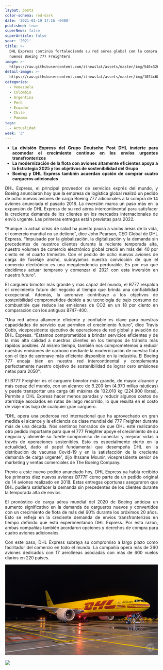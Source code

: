 ```yaml
---
layout: posts
color-schema: red-dark
date: '2021-01-19 17:16 -0400'
published: true
superNews: false
superArticle: false
year: '2021'
title: >-
  DHL Express continúa fortaleciendo su red aérea global con la compra de ocho
  nuevos Boeing 777 Freighters
image: >-
  https://raw.githubusercontent.com/itnewslat/assets/master/img/540x320/DHL-Boeing-p.jpg
detail-image: >-
  https://raw.githubusercontent.com/itnewslat/assets/master/img/1024x680/DHL-Boeing-g.jpg
categories:
  - Venezuela
  - Colombia
  - Argentina
  - Perú
  - Ecuador
  - Chile
  - Panama
tags:
  - Actualidad
week: '3'
---
```

<ul style="text-align: justify;">
	<li><strong>La división Express del Grupo Deutsche Post DHL invierte para acomodar el crecimiento continuo en los envíos urgentes transfronterizos</strong></li>
	<li><strong>La modernización de la flota con aviones altamente eficientes apoya a la Estrategia 2025 y los objetivos de sostenibilidad del Grupo</strong></li>
	<li><strong>Boeing y DHL Express también acuerdan opción de comprar cuatro cargueros adicionales</strong></li>
</ul>
<p style="text-align: justify;">DHL Express, el principal proveedor de servicios exprés del mundo, y Boeing anunciaron hoy que la empresa de logística global realizó un pedido de ocho nuevos aviones de carga Boeing 777 adicionales a la compra de 14 aviones anunciada el pasado 2018. La inversión marca un paso más en la expansión de DHL Express de su red aérea intercontinental para satisfacer la creciente demanda de los clientes en los mercados internacionales de envío urgente. Las primeras entregas están previstas para 2022.</p>
<p style="text-align: justify;">“Aunque la actual crisis de salud ha puesto pausa a varias áreas de la vida, el comercio mundial no se detiene”, dice John Pearson, CEO Global de DHL Express. “Impulsado por la globalización, la digitalización y la demanda sin precedentes de nuestros clientes durante la reciente temporada alta, nuestro volumen de comercio electrónico global creció en más del 40 por ciento en el cuarto trimestre. Con el pedido de ocho nuevos aviones de carga de fuselaje ancho, subrayamos nuestra convicción de que el comercio electrónico es una megatendencia perdurable. Es por eso que decidimos actuar temprano y comenzar el 2021 con esta inversión en nuestro futuro”.</p>
<p style="text-align: justify;">El carguero bimotor más grande y más capaz del mundo, el B777 respalda el crecimiento futuro del negocio al tiempo que brinda una confiabilidad excepcional. Además, la aeronave contribuye a los objetivos de sostenibilidad comprometidos debido a su tecnología de bajo consumo de combustible que reduce las emisiones de CO2 en un 18 por ciento en comparación con los antiguos B747-400.</p>
<p style="text-align: justify;">“Una red aérea altamente eficiente y confiable es clave para nuestras capacidades de servicio que permiten el crecimiento futuro”, dice Travis Cobb, vicepresidente ejecutivo de operaciones de red global y aviación de DHL Express. “Estamos comprometidos a brindar servicios eficientes y de la más alta calidad a nuestros clientes en los tiempos de tránsito más rápidos posibles. Al mismo tiempo, también nos comprometemos a reducir nuestras emisiones de carbono mediante la modernización de nuestra flota con el tipo de aeronave más eficiente disponible en la industria. El Boeing 777 encaja bien en nuestra red intercontinental y complementa perfectamente nuestro objetivo de sostenibilidad de lograr cero emisiones netas para 2050".</p>
<p style="text-align: justify;">El B777 Freighter es el carguero bimotor más grande, de mayor alcance y más capaz del mundo, con un alcance de 9.200 km (4.970 millas náuticas) y puede transportar una carga útil máxima de 102.010 kg (224.900 libras). Permite a DHL Express hacer menos paradas y reducir algunos costos de aterrizaje asociados en rutas de largo recorrido, lo que resulta en el costo de viaje más bajo de cualquier gran carguero.</p>
<p style="text-align: justify;">“DHL opera una poderosa red internacional que ha aprovechado en gran medida el alcance y la eficiencia de clase mundial del 777 Freighter durante más de una década. Nos sentimos honrados de que DHL esté realizando otro pedido importante para que el 777 Freighter apoye el crecimiento de su negocio y alimente su fuerte compromiso de conectar y mejorar vidas a través de operaciones sostenibles. Esto es especialmente cierto en la actualidad, dado el papel fundamental que desempeña DHL en la distribución de vacunas Covid-19 y en la satisfacción de la creciente demanda de carga urgente”, dijo Ihssane Mounir, vicepresidente senior de marketing y ventas comerciales de The Boeing Company.</p>
<p style="text-align: justify;">Previo a este nuevo pedido anunciado hoy, DHL Express ya había recibido los primeros diez nuevos aviones B777F como parte de un pedido original de 14 aviones realizado en 2018. Estas entregas oportunas aseguraron que DHL pudiera satisfacer la demanda sin precedentes de los clientes durante la temporada alta de envíos.</p>
<p style="text-align: justify;">El pronóstico de carga aérea mundial del 2020 de Boeing anticipa un aumento significativo en la demanda de cargueros nuevos y convertidos con un crecimiento de flota de más del 60% durante los próximos 20 años. Esto se refleja en la creciente demanda de envíos transfronterizos en tiempo definido que está experimentando DHL Express. Por esta razón, ambas compañías también acordaron opciones y derechos de compra para cuatro aviones adicionales.</p>
<p style="text-align: justify;">Con este paso, DHL Express subraya su compromiso a largo plazo como facilitador del comercio en todo el mundo. La compañía opera más de 260 aviones dedicados con 17 aerolíneas asociadas con más de 600 vuelos diarios en 220 países.</p>


![](https://raw.githubusercontent.com/itnewslat/assets/master/img/540x320/DHL-Boeing-p.jpg)

<img src="https://tracker.metricool.com/c3po.jpg?hash=56f88a41e39ab42c063cc51676587a04"/>